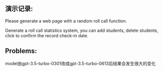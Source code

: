 
## 演示记录:

Please generate a web page with a random roll call function.

Generate a roll call statistics system, you can add students, delete students, click to confirm the record check-in date.


## Problems:

model由gpt-3.5-turbo-0301改成gpt-3.5-turbo-0613后结果会发生很大的变化





